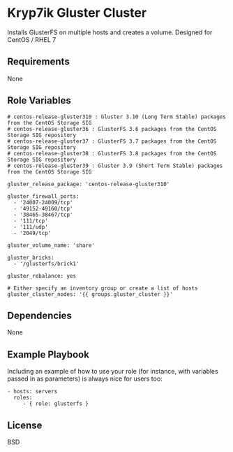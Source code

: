 Kryp7ik Gluster Cluster
=========

Installs GlusterFS on multiple hosts and creates a volume.  Designed for CentOS / RHEL 7

Requirements
------------

None

Role Variables
--------------

    # centos-release-gluster310 : Gluster 3.10 (Long Term Stable) packages from the CentOS Storage SIG
    # centos-release-gluster36 : GlusterFS 3.6 packages from the CentOS Storage SIG repository
    # centos-release-gluster37 : GlusterFS 3.7 packages from the CentOS Storage SIG repository
    # centos-release-gluster38 : GlusterFS 3.8 packages from the CentOS Storage SIG repository
    # centos-release-gluster39 : Gluster 3.9 (Short Term Stable) packages from the CentOS Storage SIG
    
    gluster_release_package: 'centos-release-gluster310'
    
    gluster_firewall_ports:
      - '24007-24009/tcp'
      - '49152-49160/tcp'
      - '38465-38467/tcp'
      - '111/tcp'
      - '111/udp'
      - '2049/tcp'
    
    gluster_volume_name: 'share'
    
    gluster_bricks:
      - '/glusterfs/brick1'
    
    gluster_rebalance: yes
    
    # Either specify an inventory group or create a list of hosts
    gluster_cluster_nodes: '{{ groups.gluster_cluster }}'

Dependencies
------------

None

Example Playbook
----------------

Including an example of how to use your role (for instance, with variables passed in as parameters) is always nice for users too:

    - hosts: servers
      roles:
         - { role: glusterfs }

License
-------

BSD
